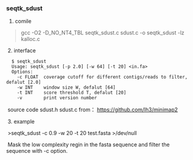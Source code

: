 ### seqtk_sdust
  
  1. comile
 
  >gcc -O2   -D_NO_NT4_TBL   seqtk_sdust.c   sdust.c  -o  seqtk_sdust  -lz  kalloc.c
   
  2. interface
      
      $ seqtk_sdust
      Usage: seqtk_sdust [-p 2.0] [-w 64] [-t 20] <in.fa>
      Options:
        -c FLOAT  coverage cutoff for different contigs/reads to filter, defalut [2.0]
        -w INT    window size W, defalut [64]
        -t INT    score threshold T, defalut [20]
        -v        print version number

  
  source code sdust.h sdust.c from： https://github.com/lh3/minimap2
  
  3. example
  
  >seqtk_sdust  -c  0.9   -w 20  -t 20  test.fasta  >/dev/null
  
  Mask the low complexity regin in the fasta sequence and filter the sequence with -c option.
  


